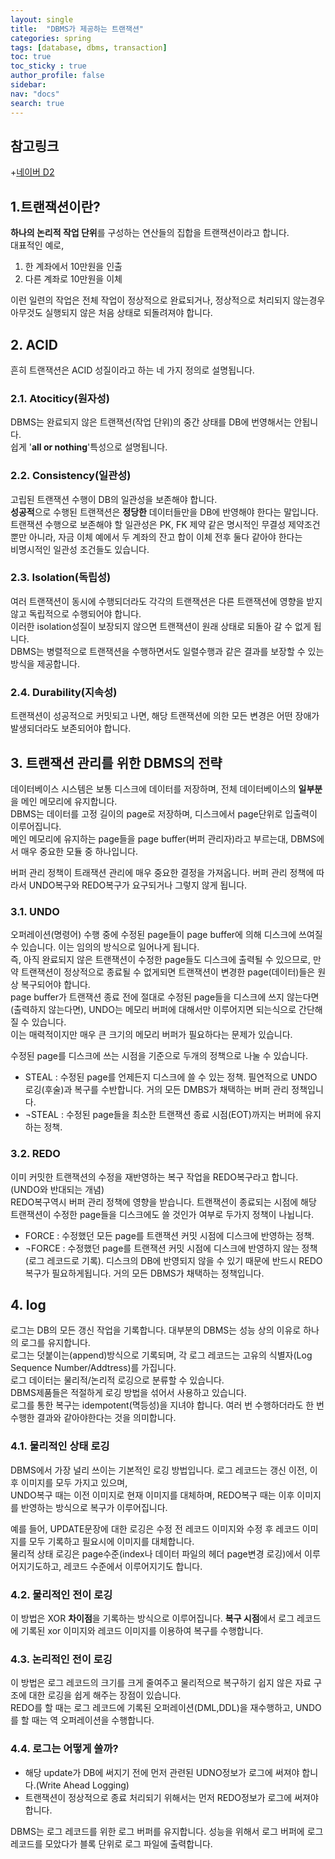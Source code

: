 ```yaml
---
layout: single
title:  "DBMS가 제공하는 트랜잭션"
categories: spring
tags: [database, dbms, transaction]
toc: true
toc_sticky : true
author_profile: false
sidebar:
nav: "docs"
search: true
---
```


## 참고링크
+[네이버 D2](https://d2.naver.com/helloworld/407507)

## 1.트랜잭션이란?
**하나의 논리적 작업 단위**를 구성하는 연산들의 집합을 트랜잭션이라고 합니다.  
대표적인 예로,  
1. 한 계좌에서 10만원을 인출
2. 다른 계좌로 10만원을 이체

이런 일련의 작업은 전체 작업이 정상적으로 완료되거나, 정상적으로 처리되지 않는경우 아무것도 실행되지 않은 처음 상태로 되돌려져야 합니다.

## 2. ACID
흔히 트랜잭션은 ACID 성질이라고 하는 네 가지 정의로 설명됩니다.
### 2.1. Atociticy(원자성)
DBMS는 완료되지 않은 트랜잭션(작업 단위)의 중간 상태를 DB에 번영해서는 안됩니다.  
쉽게 '**all or nothing**'특성으로 설명됩니다.  
### 2.2. Consistency(일관성)
고립된 트랜잭션 수행이 DB의 일관성을 보존해야 합니다.  
**성공적**으로 수행된 트랜잭션은 **정당한** 데이터들만을 DB에 반영해야 한다는 말입니다.  
트랜잭션 수행으로 보존해야 할 일관성은 PK, FK 제약 같은 명시적인 무결성 제약조건 뿐만 아니라, 자금 이체 예에서 두 계좌의 잔고 합이 이체 전후 둘다 같아야 한다는  
비명시적인 일관성 조건들도 있습니다.  
### 2.3. Isolation(독립성)
여러 트랜잭션이 동시에 수행되더라도 각각의 트랜잭션은 다른 트랜잭션에 영향을 받지않고 독립적으로 수행되어야 합니다.  
이러한 isolation성질이 보장되지 않으면 트랜잭션이 원래 상태로 되돌아 갈 수 없게 됩니다.  
DBMS는 병렬적으로 트랜잭션을 수행하면서도 일렬수행과 같은 결과를 보장할 수 있는 방식을 제공합니다.  
### 2.4. Durability(지속성)
트랜잭션이 성공적으로 커밋되고 나면, 해당 트랜잭션에 의한 모든 변경은 어떤 장애가 발생되더라도 보존되어야 합니다.

## 3. 트랜잭션 관리를 위한 DBMS의 전략
데이터베이스 시스템은 보통 디스크에 데이터를 저장하며, 전체 데이터베이스의 **일부분**을 메인 메모리에 유지합니다.  
DBMS는 데이터를 고정 길이의 page로 저장하며, 디스크에서 page단위로 입출력이 이루어집니다.  
메인 메모리에 유지하는 page들을 page buffer(버퍼 관리자)라고 부르는대, DBMS에서 매우 중요한 모듈 중 하나입니다.  

버퍼 관리 정책이 트래잭션 관리에 매우 중요한 결정을 가져옵니다. 버퍼 관리 정책에 따라서 UNDO복구와 REDO복구가 요구되거나 그렇지 않게 됩니다.  

### 3.1. UNDO
오퍼레이션(명령어) 수행 중에 수정된 page들이 page buffer에 의해 디스크에 쓰여질 수 있습니다. 이는 임의의 방식으로 일어나게 됩니다.  
즉, 아직 완료되지 않은 트랜잭션이 수정한 page들도 디스크에 출력될 수 있으므로, 만약 트랜잭션이 정상적으로 종료될 수 없게되면 트랜잭션이 변경한 page(데이터)들은 원상 복구되어야 합니다.  
page buffer가 트랜잭션 종료 전에 절대로 수정된 page들을 디스크에 쓰지 않는다면(출력하지 않는다면), UNDO는 메모리 버퍼에 대해서만 이루어지면 되는식으로 간단해 질 수 있습니다.  
이는 매력적이지만 매우 큰 크기의 메모리 버퍼가 필요하다는 문제가 있습니다.  

수정된 page를 디스크에 쓰는 시점을 기준으로 두개의 정책으로 나눌 수 있습니다.  
- STEAL : 수정된 page를 언제든지 디스크에 쓸 수 있는 정책. 필연적으로 UNDO 로깅(후술)과 복구를 수반합니다. 거의 모든 DMBS가 채택하는 버퍼 관리 정책입니다.
- ¬STEAL : 수정된 page들을 최소한 트랜잭션 종료 시점(EOT)까지는 버퍼에 유지하는 정책.

### 3.2. REDO
이미 커밋한 트랜잭션의 수정을 재반영하는 복구 작업을 REDO복구라고 합니다.(UNDO와 반대되는 개념)  
REDO복구역시 버퍼 관리 정책에 영향을 받습니다. 트랜잭션이 종료되는 시점에 해당 트랜잭션이 수정한 page들을 디스크에도 쓸 것인가 여부로 두가지 정책이 나뉩니다.  
- FORCE : 수정했던 모든 page를 트랜잭션 커밋 시점에 디스크에 반영하는 정책.
- ¬FORCE : 수정했던 page를 트랜잭션 커밋 시점에 디스크에 반영하지 않는 정책(로그 레코드로 기록). 디스크의 DB에 반영되지 않을 수 있기 때문에 반드시 REDO 복구가 필요하게됩니다. 거의 모든 DBMS가 채택하는 정책입니다.

## 4. log
로그는 DB의 모든 갱신 작업을 기록합니다. 대부분의 DBMS는 성능 상의 이유로 하나의 로그를 유지합니다.  
로그는 덧붙이는(append)방식으로 기록되며, 각 로그 레코드는 고유의 식별자(Log Sequence Number/Addtress)를 가집니다.  
로그 데이터는 물리적/논리적 로깅으로 분류할 수 있습니다.  
DBMS제품들은 적절하게 로깅 방법을 섞어서 사용하고 있습니다.  
로그를 통한 복구는 idempotent(멱등성)을 지녀야 합니다. 여러 번 수행하더라도 한 번 수행한 결과와 같아야한다는 것을 의미합니다.  

### 4.1. 물리적인 상태 로깅
DBMS에서 가장 널리 쓰이는 기본적인 로깅 방법입니다. 로그 레코드는 갱신 이전, 이후 이미지를 모두 가지고 있으며,  
UNDO복구 때는 이전 이미지로 현재 이미지를 대체하며, REDO복구 때는 이후 이미지를 반영하는 방식으로 복구가 이루어집니다.  

예를 들어, UPDATE문장에 대한 로깅은 수정 전 레코드 이미지와 수정 후 레코드 이미지를 모두 기록하고 필요시에 이미지를 대체합니다.  
물리적 상태 로깅은 page수준(index나 데이터 파일의 헤더 page변경 로깅)에서 이루어지기도하고, 레코드 수준에서 이루어지기도 합니다.  

### 4.2. 물리적인 전이 로깅
이 방법은 XOR **차이점**을 기록하는 방식으로 이루어집니다. **복구 시점**에서 로그 레코드에 기록된 xor 이미지와 레코드 이미지를 이용하여 복구를 수행합니다.  

### 4.3. 논리적인 전이 로깅
이 방법은 로그 레코드의 크기를 크게 줄여주고 물리적으로 복구하기 쉽지 않은 자료 구조에 대한 로깅을 쉽게 해주는 장점이 있습니다.  
REDO를 할 때는 로그 레코드에 기록된 오퍼레이션(DML,DDL)을 재수행하고, UNDO를 할 때는 역 오퍼레이션을 수행합니다.

### 4.4. 로그는 어떻게 쓸까?
- 해당 update가 DB에 써지기 전에 먼저 관련된 UDNO정보가 로그에 써져야 합니다.(Write Ahead Logging)
- 트랜잭션이 정상적으로 종료 처리되기 위해서는 먼저 REDO정보가 로그에 써져야합니다.

DBMS는 로그 레코드를 위한 로그 버퍼를 유지합니다. 성능을 위해서 로그 버퍼에 로그 레코드를 모았다가 블록 단위로 로그 파일에 출력합니다.